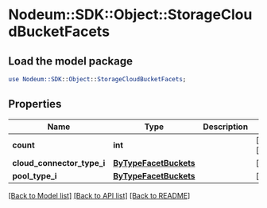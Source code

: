 # Nodeum::SDK::Object::StorageCloudBucketFacets

## Load the model package
```perl
use Nodeum::SDK::Object::StorageCloudBucketFacets;
```

## Properties
Name | Type | Description | Notes
------------ | ------------- | ------------- | -------------
**count** | **int** |  | [optional] [readonly] 
**cloud_connector_type_i** | [**ByTypeFacetBuckets**](ByTypeFacetBuckets.md) |  | [optional] 
**pool_type_i** | [**ByTypeFacetBuckets**](ByTypeFacetBuckets.md) |  | [optional] 

[[Back to Model list]](../README.md#documentation-for-models) [[Back to API list]](../README.md#documentation-for-api-endpoints) [[Back to README]](../README.md)


